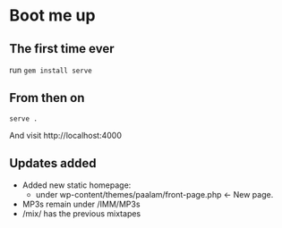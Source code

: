 # Boot me up

## The first time ever
run
`gem install serve`

## From then on
`serve .`

And visit http://localhost:4000

## Updates added
* Added new static homepage:
    * under wp-content/themes/paalam/front-page.php <- New page.
* MP3s remain under /IMM/MP3s
* /mix/ has the previous mixtapes
